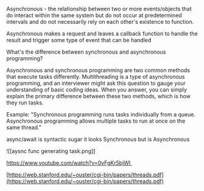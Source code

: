 



Asynchronous - the relationship between two or more events/objects that do interact within the same system but do not occur at predetermined intervals and do not necessarily rely on each other's existence to function. 

Asynchronous makes a request and leaves a callback function to handle the result and trigger some type of event that can be handled 




What's the difference between synchronous and asynchronous programming?

Asynchronous and synchronous programming are two common methods that execute tasks differently. Multithreading is a type of asynchronous programming, and an interviewer might ask this question to gauge your understanding of basic coding ideas. When you answer, you can simply explain the primary difference between these two methods, which is how they run tasks.

Example: "Synchronous programming runs tasks individually from a queue. Asynchronous programming allows multiple tasks to run at once on the same thread."



async/await is syntactic sugar it looks Synchronous but is Asynchronous 




![[aysnc func generating task.png]]


https://www.youtube.com/watch?v=0vFgKr5bjWI 

[https://web.stanford.edu/~ouster/cgi-bin/papers/threads.pdf](https://web.stanford.edu/~ouster/cgi-bin/papers/threads.pdf)





